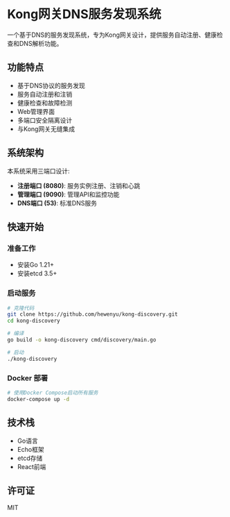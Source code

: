 # Kong网关DNS服务发现系统

一个基于DNS的服务发现系统，专为Kong网关设计，提供服务自动注册、健康检查和DNS解析功能。

## 功能特点

- 基于DNS协议的服务发现
- 服务自动注册和注销
- 健康检查和故障检测
- Web管理界面
- 多端口安全隔离设计
- 与Kong网关无缝集成

## 系统架构

本系统采用三端口设计:
- **注册端口 (8080)**: 服务实例注册、注销和心跳
- **管理端口 (9090)**: 管理API和监控功能
- **DNS端口 (53)**: 标准DNS服务

## 快速开始

### 准备工作

- 安装Go 1.21+
- 安装etcd 3.5+

### 启动服务

```bash
# 克隆代码
git clone https://github.com/hewenyu/kong-discovery.git
cd kong-discovery

# 编译
go build -o kong-discovery cmd/discovery/main.go

# 启动
./kong-discovery
```

### Docker 部署

```bash
# 使用Docker Compose启动所有服务
docker-compose up -d
```

## 技术栈

- Go语言
- Echo框架
- etcd存储
- React前端

## 许可证

MIT
